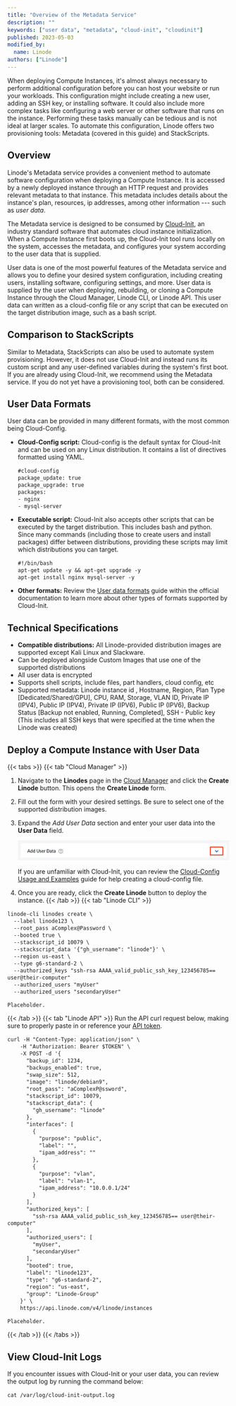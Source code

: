 ```yaml
---
title: "Overview of the Metadata Service"
description: ""
keywords: ["user data", "metadata", "cloud-init", "cloudinit"]
published: 2023-05-03
modified_by:
  name: Linode
authors: ["Linode"]
---
```


When deploying Compute Instances, it's almost always necessary to perform additional configuration before you can host your website or run your workloads. This configuration might include creating a new user, adding an SSH key, or installing software. It could also include more complex tasks like configuring a web server or other software that runs on the instance. Performing these tasks manually can be tedious and is not ideal at larger scales. To automate this configuration, Linode offers two provisioning tools: Metadata (covered in this guide) and StackScripts.

## Overview

Linode's Metadata service provides a convenient method to automate software configuration when deploying a Compute Instance. It is accessed by a newly deployed instance through an HTTP request and provides relevant metadata to that instance. This metadata includes details about the instance's plan, resources, ip addresses, among other information --- such as *user data*.

The Metadata service is designed to be consumed by [Cloud-Init](https://cloudinit.readthedocs.io/en/latest/), an industry standard software that automates cloud instance initialization. When a Compute Instance first boots up, the Cloud-Init tool runs locally on the system, accesses the metadata, and configures your system according to the user data that is supplied.

User data is one of the most powerful features of the Metadata service and allows you to define your desired system configuration, including creating users, installing software, configuring settings, and more. User data is supplied by the user when deploying, rebuilding, or cloning a Compute Instance through the Cloud Manager, Linode CLI, or Linode API. This user data can written as a cloud-config file or any script that can be executed on the target distribution image, such as a bash script.

## Comparison to StackScripts

Similar to Metadata, StackScripts can also be used to automate system provisioning. However, it does not use Cloud-Init and instead runs its custom script and any user-defined variables during the system's first boot. If you are already using Cloud-Init, we recommend using the Metadata service. If you do not yet have a provisioning tool, both can be considered.

## User Data Formats

User data can be provided in many different formats, with the most common being Cloud-Config.

-   **Cloud-Config script:** Cloud-config is the default syntax for Cloud-Init and can be used on any Linux distribution. It contains a list of directives formatted using YAML.

    ```command
    #cloud-config
    package_update: true
    package_upgrade: true
    packages:
    - nginx
    - mysql-server
    ```

-   **Executable script:** Cloud-Init also accepts other scripts that can be executed by the target distribution. This includes bash and python. Since many commands (including those to create users and install packages) differ between distributions, providing these scripts may limit which distributions you can target.

    ```command
    #!/bin/bash
    apt-get update -y && apt-get upgrade -y
    apt-get install nginx mysql-server -y
    ```

-   **Other formats:** Review the [User data formats](https://cloudinit.readthedocs.io/en/latest/explanation/format.html#user-data-formats) guide within the official documentation to learn more about other types of formats supported by Cloud-Init.

## Technical Specifications

- **Compatible distributions:** All Linode-provided distribution images are supported except Kali Linux and Slackware.
- Can be deployed alongside Custom Images that use one of the supported distributions
- All user data is encrypted
- Supports shell scripts, include files, part handlers, cloud config, etc
- Supported metadata: Linode instance id , Hostname, Region, Plan Type [Dedicated/Shared/GPU], CPU, RAM, Storage, VLAN ID, Private IP (IPV4), Public IP (IPV4), Private IP (IPV6), Public IP (IPV6), Backup Status [Backup not enabled, Running, Completed], SSH - Public key (This includes all SSH keys that were specified at the time when the Linode was created)

## Deploy a Compute Instance with User Data

{{< tabs >}}
{{< tab "Cloud Manager" >}}
1.  Navigate to the **Linodes** page in the [Cloud Manager](http://cloud.linode.com) and click the **Create Linode** button. This opens the **Create Linode** form.

1.  Fill out the form with your desired settings. Be sure to select one of the supported distribution images.

1.  Expand the *Add User Data* section and enter your user data into the **User Data** field.

    ![Screenshot of the Add User Data section in the Cloud Manager](user-data-section.png)

    If you are unfamiliar with Cloud-Init, you can review the [Cloud-Config Usage and Examples](/docs/products/compute/compute-instances/guides/metadata-cloud-config/) guide for help creating a cloud-config file.

1.  Once you are ready, click the **Create Linode** button to deploy the instance.
{{< /tab >}}
{{< tab "Linode CLI" >}}
```command
linode-cli linodes create \
  --label linode123 \
  --root_pass aComplex@Password \
  --booted true \
  --stackscript_id 10079 \
  --stackscript_data '{"gh_username": "linode"}' \
  --region us-east \
  --type g6-standard-2 \
  --authorized_keys "ssh-rsa AAAA_valid_public_ssh_key_123456785== user@their-computer"
  --authorized_users "myUser"
  --authorized_users "secondaryUser"
```

```output
Placeholder.
```
{{< /tab >}}
{{< tab "Linode API" >}}
Run the API curl request below, making sure to properly paste in or reference your [API token](/docs/products/tools/api/guides/manage-api-tokens/).

```command
curl -H "Content-Type: application/json" \
    -H "Authorization: Bearer $TOKEN" \
    -X POST -d '{
      "backup_id": 1234,
      "backups_enabled": true,
      "swap_size": 512,
      "image": "linode/debian9",
      "root_pass": "aComplexP@ssword",
      "stackscript_id": 10079,
      "stackscript_data": {
        "gh_username": "linode"
      },
      "interfaces": [
        {
          "purpose": "public",
          "label": "",
          "ipam_address": ""
        },
        {
          "purpose": "vlan",
          "label": "vlan-1",
          "ipam_address": "10.0.0.1/24"
        }
      ],
      "authorized_keys": [
        "ssh-rsa AAAA_valid_public_ssh_key_123456785== user@their-computer"
      ],
      "authorized_users": [
        "myUser",
        "secondaryUser"
      ],
      "booted": true,
      "label": "linode123",
      "type": "g6-standard-2",
      "region": "us-east",
      "group": "Linode-Group"
    }' \
    https://api.linode.com/v4/linode/instances
```

```output
Placeholder.
```
{{< /tab >}}
{{< /tabs >}}

## View Cloud-Init Logs

If you encounter issues with Cloud-Init or your user data, you can review the output log by running the command below:

```command
cat /var/log/cloud-init-output.log
```